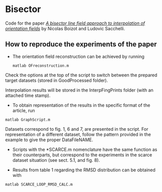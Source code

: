 # Bisector

Code for the paper [_A bisector line field approach to interpolation of orientation fields_](https://arxiv.org/abs/1907.11449) by Nicolas Boizot and Ludovic Sacchelli.

## How to reproduce the experiments of the paper

- The orientation field reconstruction can be achieved by running 
	```
	matlab OFreconstruction.m
	```
Check the options at the top of the script to switch between the prepared target datasets (stored in GoodProcessed folder).

Interpolation results will be stored in the InterpFingPrints folder (with an attached time stamp).


- To obtain representation of the results in the specific format of the article, run
```
matlab GraphScript.m
```
Datasets correspond to fig. 1, 6 and 7, are presented in the script.
For representation of a different dataset, follow the pattern provided in the example to give the 	proper DataFileNAME.

- Scripts with the *SCARCE.m nomenclature have the same function as their counterparts, but correspond to the experiments in the scarce dataset situation (see sect. 5.1, and fig. 8).

- Results from table 1 regarding the RMSD distribution can be obtained with
```
matlab SCARCE_LOOP_RMSD_CALC.m
```